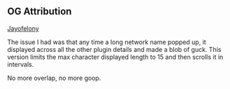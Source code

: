 ## OG Attribution 

[Jayofelony](https://github.com/jayofelony/pwnagotchi) 

The issue I had was that any time a long network name popped up, it displayed across all the other plugin details and made a blob of guck. This version limits the max character displayed length to 15 and then scrolls it in intervals. 

No more overlap, no more goop.